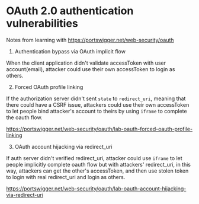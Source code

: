 # OAuth 2.0 authentication vulnerabilities

Notes from learning with https://portswigger.net/web-security/oauth


1. Authentication bypass via OAuth implicit flow

When the client application didn't validate accessToken with user account(email), attacker could use their own accessToken to login as others.

2. Forced OAuth profile linking

If the authorization server didn't sent `state` to `redirect_uri`, meaning that there could have a CSRF issue, attackers could use their own accessToken to let people bind attacker's account to theirs by using `iframe` to complete the oauth flow.

https://portswigger.net/web-security/oauth/lab-oauth-forced-oauth-profile-linking

3. OAuth account hijacking via redirect_uri

If auth server didn't verified redirect_uri, attacker could use `iframe` to let people implicitly complete oauth flow but with attackers' redirect_uri, in this way, attackers can get the other's accessToken, and then use stolen token to login with real redirect_uri and login as others.

https://portswigger.net/web-security/oauth/lab-oauth-account-hijacking-via-redirect-uri
